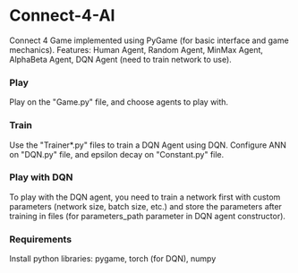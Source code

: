 # Connect-4-AI
 Connect 4 Game implemented using PyGame (for basic interface and game mechanics).
 Features: Human Agent, Random Agent, MinMax Agent, AlphaBeta Agent, DQN Agent (need to train network to use).

 ### Play
 Play on the "Game.py" file, and choose agents to play with.

 ### Train
 Use the "Trainer*.py" files to train a DQN Agent using DQN. Configure ANN on "DQN.py" file, and epsilon decay on "Constant.py" file.

 ### Play with DQN
 To play with the DQN agent, you need to train a network first with custom parameters (network size, batch size, etc.) and store the parameters after training in files (for parameters_path parameter in DQN agent constructor).

 ### Requirements
 Install python libraries: pygame, torch (for DQN), numpy

